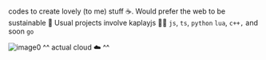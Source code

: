 codes to create lovely (to me) stuff ☕️. Would prefer the web to be sustainable 💚 
Usual projects involve kaplayjs 🐱‍🐉
`js`, `ts`, `python`
`lua`, `c++,` and soon `go`

<!---
Nonaxce/Nonaxce is a ✨ special ✨ repository because its `README.md` (this file) appears on your GitHub profile.
You can click the Preview link to take a look at your changes.
--->

![image0](https://github.com/user-attachments/assets/0de9cd32-0014-4eb9-b243-4d45b3503808)
^^ actual cloud ☁️ ^^
